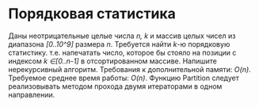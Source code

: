 # Порядковая статистика
Даны неотрицательные целые числа *n, k* и массив целых чисел из диапазона 
*[0..10^9]* размера *n*.
Требуется найти *k*-ю порядковую статистику. т.е. напечатать число, которое 
бы стояло на позиции с индексом *k ∈[0..n-1]* в отсортированном массиве.
Напишите нерекурсивный алгоритм.
Требования к дополнительной памяти: *O(n)*.
Требуемое среднее время работы: *O(n)*.
Функцию Partition следует реализовывать методом прохода двумя итераторами в 
одном направлении.
